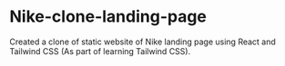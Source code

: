 # Nike-clone-landing-page
Created a clone of static website of Nike landing page using React and Tailwind CSS (As part of learning Tailwind CSS).
